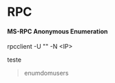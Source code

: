 # RPC&#x20;

#### &#x20;MS-RPC  Anonymous Enumeration

rpcclient -U "" -N \<IP>





teste

> enumdomusers







